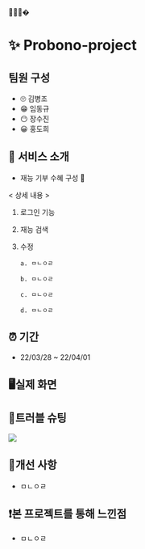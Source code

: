 🚗😜🎃�

# ✨ Probono-project

## 팀원 구성
- 🙄 김병조
- 😁 임동규
- 😶 장수진
- 😀 홍도희

## 🎈 서비스 소개
- 재능 기부 수혜 구성 🚀

< 상세 내용 >
1. 로그인 기능
2. 재능 검색
3. 수정

   ```
   a. ㅁㄴㅇㄹ

   b. ㅁㄴㅇㄹ

   c. ㅁㄴㅇㄹ

   d. ㅁㄴㅇㄹ
   ```
   
 ## ⏰ 기간
 - 22/03/28 ~ 22/04/01

## 🖥실제 화면

## 🎯트러블 슈팅
<a href="www.naver.com"><img src="https://img.shields.io/badge/more about functions-D9B68B?style=for-the-badge&logoWidth=50"/></a>

## 🧐개선 사항

- ㅁㄴㅇㄹ

## ❗본 프로젝트를 통해 느낀점

- ㅁㄴㅇㄹ
